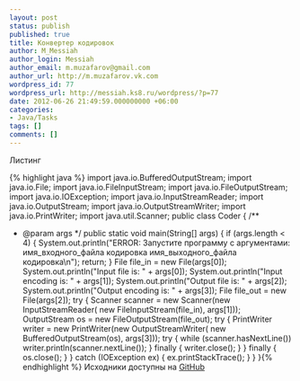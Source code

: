 ```yaml
---
layout: post
status: publish
published: true
title: Конвертер кодировок
author: M_Messiah
author_login: Messiah
author_email: m.muzafarov@gmail.com
author_url: http://m.muzafarov.vk.com
wordpress_id: 77
wordpress_url: http://messiah.ks8.ru/wordpress/?p=77
date: 2012-06-26 21:49:59.000000000 +06:00
categories:
- Java/Tasks
tags: []
comments: []
---
```

Листинг


{% highlight java %} import java.io.BufferedOutputStream;
import java.io.File;
import java.io.FileInputStream;
import java.io.FileOutputStream;
import java.io.IOException;
import java.io.InputStreamReader;
import java.io.OutputStream;
import java.io.OutputStreamWriter;
import java.io.PrintWriter;
import java.util.Scanner;
public class Coder {
 /**
 * @param args
 */
public static void main(String[] args) {
if (args.length < 4) {
System.out.println("ERROR: Запустите программу с аргументами: имя_входного_файла кодировка имя_выходного_файла кодировка\n");
return;
}
File file_in = new File(args[0]);
System.out.println("Input file is: " + args[0]);
System.out.println("Input encoding is: " + args[1]);
System.out.println("Output file is: " + args[2]);
System.out.println("Output encoding is: " + args[3]);
File file_out = new File(args[2]);
try {
Scanner scanner = new Scanner(new InputStreamReader(
new FileInputStream(file_in), args[1]));
OutputStream os = new FileOutputStream(file_out);
try {
PrintWriter writer = new PrintWriter(new OutputStreamWriter(
new BufferedOutputStream(os), args[3]));
try {
while (scanner.hasNextLine())
writer.println(scanner.nextLine());
} finally {
writer.close();
}
} finally {
os.close();
}
} catch (IOException ex) {
ex.printStackTrace();
}
}
}{% endhighlight %}
Исходники доступны на <a href="https://github.com/m-muzafarov/java_course/blob/master/FileCoder.java" target="_blank">GitHub</a>
